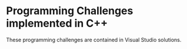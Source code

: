 Programming Challenges implemented in C++
=========================================
These programming challenges are contained in
Visual Studio solutions.
